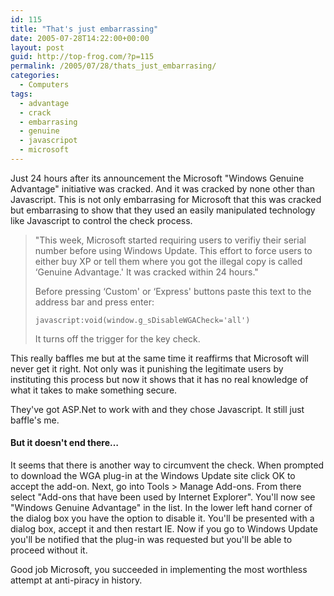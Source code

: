 ```yaml
---
id: 115
title: "That's just embarrassing"
date: 2005-07-28T14:22:00+00:00
layout: post
guid: http://top-frog.com/?p=115
permalink: /2005/07/28/thats_just_embarrasing/
categories:
  - Computers
tags:
  - advantage
  - crack
  - embarrasing
  - genuine
  - javascripot
  - microsoft
---
```

Just 24 hours after its announcement the Microsoft "Windows Genuine Advantage" initiative was cracked. And it was cracked by none other than Javascript. This is not only embarrasing for Microsoft that this was cracked but embarrasing to show that they used an easily manipulated technology like Javascript to control the check process.



> "This week, Microsoft started requiring users to verifiy their serial number before using Windows Update. This effort to force users to either buy XP or tell them where you got the illegal copy is called &#8216;Genuine Advantage.' It was cracked within 24 hours."
> 
> Before pressing &#8216;Custom' or &#8216;Express' buttons paste this text to the address bar and press enter:
> 
> `javascript:void(window.g_sDisableWGACheck='all')`
> 
> It turns off the trigger for the key check.

This really baffles me but at the same time it reaffirms that Microsoft will never get it right. Not only was it punishing the legitimate users by instituting this process but now it shows that it has no real knowledge of what it takes to make something secure.

They've got ASP.Net to work with and they chose Javascript. It still just baffle's me.

#### But it doesn't end there…

It seems that there is another way to circumvent the check. When prompted to download the WGA plug-in at the Windows Update site click OK to accept the add-on. Next, go into Tools > Manage Add-ons. From there select "Add-ons that have been used by Internet Explorer". You'll now see "Windows Genuine Advantage" in the list. In the lower left hand corner of the dialog box you have the option to disable it. You'll be presented with a dialog box, accept it and then restart IE. Now if you go to Windows Update you'll be notified that the plug-in was requested but you'll be able to proceed without it.

Good job Microsoft, you succeeded in implementing the most worthless attempt at anti-piracy in history.
